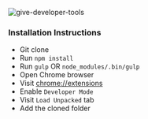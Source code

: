 ![give-developer-tools](https://snag.gy/6oIHYb.jpg)

### Installation Instructions
- Git clone
- Run `npm install`
- Run `gulp` OR `node_modules/.bin/gulp`
- Open Chrome browser
- Visit [chrome://extensions](chrome://extensions)
- Enable `Developer Mode`
- Visit `Load Unpacked` tab
- Add the cloned folder

